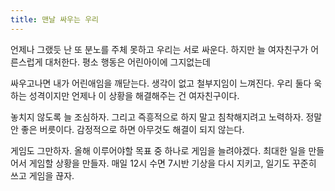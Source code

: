 ```yaml
---
title: 맨날 싸우는 우리
---
```


언제나 그랬듯 난 또 분노를 주체 못하고 우리는 서로 싸운다. 하지만 늘 여자친구가 어른스럽게 대처한다. 평소 행동은 어린아이에 그지없는데

싸우고나면 내가 어린애임을 깨닫는다. 생각이 없고 철부지임이 느껴진다. 우리 둘다 욱하는 성격이지만 언제나 이 상황을 해결해주는 건 여자친구이다.

놓치지 않도록 늘 조심하자. 그리고 즉흥적으로 하지 말고 침착해지려고 노력하자. 정말 안 좋은 버릇이다. 감정적으로 하면 아무것도 해결이 되지 않는다.

게임도 그만하자. 올해 이루어야할 목표 중 하나로 게임을 늘려야겠다. 최대한 일을 만들어서 게임할 상황을 만들자. 매일 12시 수면 7시반 기상을 다시 지키고, 일기도 꾸준히 쓰고 게임을 끊자.
